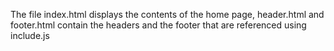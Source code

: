 The file index.html displays the contents of the home page, header.html and footer.html contain the headers and the footer that are referenced using include.js
